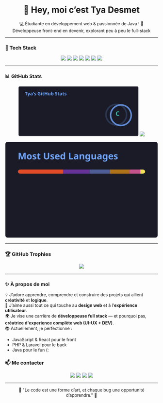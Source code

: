 <h1 align="center">👋 Hey, moi c’est Tya Desmet</h1>

<p align="center">
💻 Étudiante en développement web & passionnée de Java !   
🌈 Développeuse front-end en devenir, explorant peu à peu le full-stack  
</p>

---

### 🚀 Tech Stack

<p align="center">
  <img src="https://img.shields.io/badge/HTML5-E34F26?style=for-the-badge&logo=html5&logoColor=white" />
  <img src="https://img.shields.io/badge/CSS3-1572B6?style=for-the-badge&logo=css3&logoColor=white" />
  <img src="https://img.shields.io/badge/JavaScript-F7DF1E?style=for-the-badge&logo=javascript&logoColor=black" />
  <img src="https://img.shields.io/badge/PHP-777BB4?style=for-the-badge&logo=php&logoColor=white" />
  <img src="https://img.shields.io/badge/Java-ED8B00?style=for-the-badge&logo=openjdk&logoColor=white" />
  <img src="https://img.shields.io/badge/MySQL-005C84?style=for-the-badge&logo=mysql&logoColor=white" />
  <img src="https://img.shields.io/badge/VSCode-0078d7?style=for-the-badge&logo=visual%20studio%20code&logoColor=white" />
</p>

---

### 📊 GitHub Stats

<p align="center">
<img src="stats.svg" height="165"/>
<img src="https://github-readme-streak-stats.herokuapp.com/?user=tya-desmet&theme=tokyonight" height="165"/>



</p>

<p align="center">
  <img src="top-langs.svg" />
</p>

---

### 🏆 GitHub Trophies

<p align="center">
  <img src="https://github-profile-trophy.vercel.app/?username=Tya-Desmet&theme=tokyonight&no-frame=true&margin-w=15&column=6" />
</p>


---

### ✨ À propos de moi

💡 J’adore apprendre, comprendre et construire des projets qui allient **créativité** et **logique**.  
🎨 J’aime aussi tout ce qui touche au **design web** et à l’**expérience utilisateur**.  
🌍 Je vise une carrière de **développeuse full stack** — et pourquoi pas, **créatrice d'experience complète web (UI-UX + DEV)**.  
📚 Actuellement, je perfectionne :
- JavaScript & React pour le front  
- PHP & Laravel pour le back
- Java pour le fun (:
### 📫 Me contacter

<p align="center">
  <a href="https://www.twitch.tv/mystya_"><img src="https://img.shields.io/badge/Twitch-9146FF?style=for-the-badge&logo=twitch&logoColor=white"/></a>
  <a href="https://www.youtube.com/@MystyaYT"><img src="https://img.shields.io/badge/YouTube-FF0000?style=for-the-badge&logo=youtube&logoColor=white"/></a>
  <a href="https://discord.gg/TjpuxPZSaE"><img src="https://img.shields.io/badge/Discord-5865F2?style=for-the-badge&logo=discord&logoColor=white"/></a>
  <a href="mailto:tya.pro@tya-desmet.be"><img src="https://img.shields.io/badge/Email-D14836?style=for-the-badge&logo=gmail&logoColor=white"/></a>
</p>

---

<p align="center">
  🌸 "Le code est une forme d’art, et chaque bug une opportunité d’apprendre." 🌸
</p>
